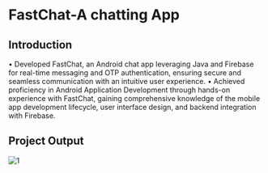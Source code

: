 # FastChat-A chatting App 

## Introduction
• Developed FastChat, an Android chat app leveraging Java and Firebase for real-time messaging and OTP authentication, ensuring secure and seamless
communication with an intuitive user experience.
• Achieved proficiency in Android Application Development through hands-on experience with FastChat, gaining comprehensive knowledge of the mobile
app development lifecycle, user interface design, and backend integration with Firebase.

## Project Output


![1](https://github.com/Sumantralal/FastChat-A-Chatting-App/assets/111181638/f49809c4-3384-4459-a27b-3b46fabec0fa)
